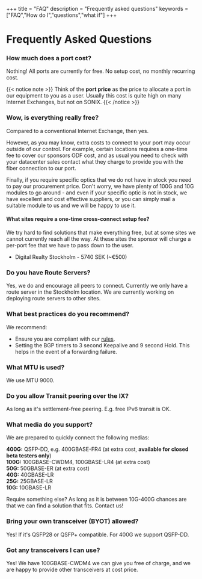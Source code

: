 +++
title = "FAQ"
description = "Frequently asked questions"
keywords = ["FAQ","How do I","questions","what if"]
+++

# Frequently Asked Questions

### How much does a port cost?

Nothing! All ports are currently for free. No setup cost, no monthly recurring cost.

{{< notice note >}}
Think of the **port price** as the price to allocate a port in our equipment
to you as a user. Usually this cost is quite high on many Internet Exchanges,
but not on SONIX.
{{< /notice >}}

### Wow, is everything really free?

Compared to a conventional Internet Exchange, then yes.

However, as you may know, extra costs to connect to your port may occur
outside of our control. For example, certain locations requires a one-time fee
to cover our sponsors ODF cost, and as usual you need to check with your
datacenter sales contact what they charge to provide you with the fiber
connection to our port.

Finally, if you require specific optics that we do not have in stock
you need to pay our procurement price. Don't worry, we have plenty of 100G and
10G modules to go around - and even if your specific optic is not in stock,
we have excellent and cost effective suppliers, or you can simply mail
a suitable module to us and we will be happy to use it.

#### What sites require a one-time cross-connect setup fee?

We try hard to find solutions that make everything free, but at some sites we
cannot currently reach all the way. At these sites the sponsor will charge a
per-port fee that we have to pass down to the user.

 - Digital Realty Stockholm - 5740 SEK (~€500)

### Do you have Route Servers?

Yes, we do and encourage all peers to connect. Currently we only have a route server in the Stockholm location. We are currently working on deploying route servers to other sites.

### What best practices do you recommend?

We recommend:

- Ensure you are compliant with our [rules](/rules/).
- Setting the BGP timers to 3 second Keepalive and 9 second Hold. This helps in the event of a forwarding failure.

### What MTU is used?

We use MTU 9000.

### Do you allow Transit peering over the IX?

As long as it's settlement-free peering. E.g. free IPv6 transit is OK.

### What media do you support?

We are prepared to quickly connect the following medias:

**400G:** QSFP-DD, e.g. 400GBASE-FR4 (at extra cost, **available for closed beta testers only**)  
**100G:** 100GBASE-CWDM4, 100GBASE-LR4 (at extra cost)  
**50G:** 50GBASE-ER (at extra cost)  
**40G:** 40GBASE-LR  
**25G:** 25GBASE-LR  
**10G:** 10GBASE-LR 

Require something else? As long as it is between 10G-400G chances
are that we can find a solution that fits. Contact us!

### Bring your own transceiver (BYOT) allowed?

Yes! If it's QSFP28 or QSFP+ compatible. For 400G we support QSFP-DD.

### Got any transceivers I can use?

Yes! We have 100GBASE-CWDM4 we can give you free of charge, and we are happy to
provide other transceivers at cost price.

